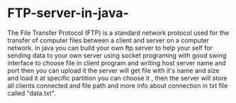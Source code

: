 # FTP-server-in-java-
The File Transfer Protocol (FTP) is a standard network protocol used for the transfer of computer files between a client and server on a computer network.  in java you can build your own ftp server to help your self for sending data to your own server using socket programing 
with good swing interface to choose file in client program and writing host server name and port then you can upload it 
the server will get file with it's name and size and load it at specific partition you can choose it , then the server will store all clients connected and file path and more info about connection in txt file called "data.txt".



